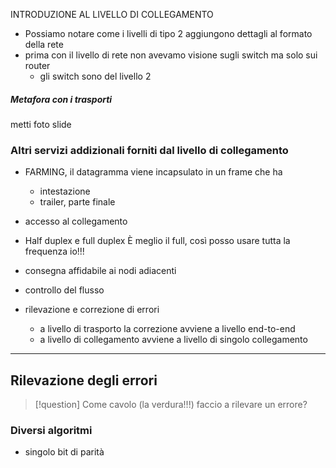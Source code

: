 INTRODUZIONE AL LIVELLO DI COLLEGAMENTO
- Possiamo notare come i livelli di tipo 2 aggiungono dettagli al formato della rete
- prima con il livello di rete non avevamo visione sugli switch ma solo sui router
    - gli switch sono del livello 2
##### Metafora con i trasporti
metti foto slide

### Altri servizi addizionali forniti dal livello di collegamento
- FARMING, il datagramma viene incapsulato in un frame che ha
	- intestazione
	- trailer, parte finale
	
- accesso al collegamento
	
- Half duplex e full duplex
	È meglio il full, così posso usare tutta la frequenza io!!!
	
- consegna affidabile ai nodi adiacenti
	
- controllo del flusso
	
- rilevazione e correzione di errori
	- a livello di trasporto la correzione avviene a livello end-to-end
	- a livello di collegamento avviene a livello di singolo collegamento


---

## Rilevazione degli errori 
>[!question] Come cavolo (la verdura!!!) faccio a rilevare un errore?


### Diversi algoritmi 
- singolo bit di parità


